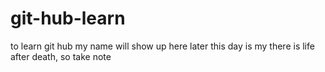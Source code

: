 # git-hub-learn
to learn git hub
my name will show up here later
this day is my 
there is life after death, so take note
